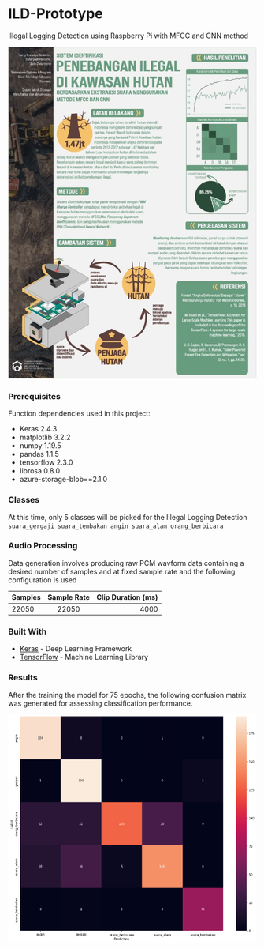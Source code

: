 # ILD-Prototype
Illegal Logging Detection using Raspberry Pi with MFCC and CNN method

![](scientific_poster.jpg)

### Prerequisites

Function dependencies used in this project:

- Keras 2.4.3
- matplotlib 3.2.2
- numpy 1.19.5
- pandas 1.1.5
- tensorflow 2.3.0
- librosa 0.8.0
- azure-storage-blob==2.1.0

### Classes
At this time, only 5 classes will be picked for the Illegal Logging Detection
`suara_gergaji suara_tembakan angin suara_alam orang_berbicara`

### Audio Processing
Data generation involves producing raw PCM wavform data containing a desired number of samples and at fixed sample rate and the following configuration is used

| Samples        | Sample Rate           | Clip Duration (ms)  |
| ------------- |:-------------:| -----:|
| 22050      | 22050 | 4000 |

### Built With

* [Keras](https://keras.io/) - Deep Learning Framework
* [TensorFlow](http://tensorflow.org/) - Machine Learning Library

### Results
After the training the model for 75 epochs, the following confusion matrix was generated for assessing classification performance.

![](matrix.jpg)
